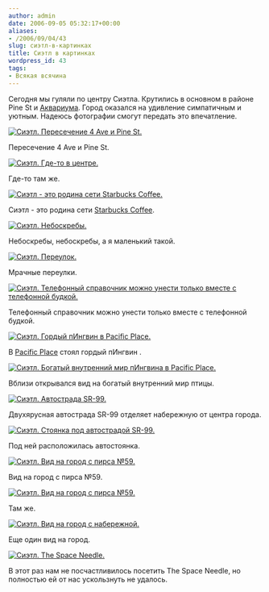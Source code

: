 ```yaml
---
author: admin
date: 2006-09-05 05:32:17+00:00
aliases:
- /2006/09/04/43
slug: сиэтл-в-картинках
title: Сиэтл в картинках
wordpress_id: 43
tags:
- Всякая всячина
---
```


Сегодня мы гуляли по центру Сиэтла. Крутились в основном в районе Pine St и [Аквариума](http://www.seattleaquarium.org). Город оказался на удивление симпатичным и уютным. Надеюсь фотографии смогут передать это впечатление.

[![Сиэтл. Пересечение 4 Ave и Pine St.](/2006/08/Seattle_2006-09-04/IMG_2247_small.JPG)](/2006/08/Seattle_2006-09-04/IMG_2247.JPG)

Пересечение 4 Ave и Pine St.

[![Сиэтл. Где-то в центре.](/2006/08/Seattle_2006-09-04/IMG_2253_small.JPG)](/2006/08/Seattle_2006-09-04/IMG_2253.JPG)

Где-то там же.

[![Сиэтл - это родина сети Starbucks Coffee.](/2006/08/Seattle_2006-09-04/IMG_2299_small.JPG)](/2006/08/Seattle_2006-09-04/IMG_2299.JPG)

Сиэтл - это родина сети [Starbucks Coffee](http://www.starbucks.com/).

[![Сиэтл. Небоскребы.](/2006/08/Seattle_2006-09-04/IMG_2263_small.JPG)](/2006/08/Seattle_2006-09-04/IMG_2263.JPG)

Небоскребы, небоскребы, а я маленький такой.

[![Сиэтл. Переулок.](/2006/08/Seattle_2006-09-04/IMG_2257_small.JPG)](/2006/08/Seattle_2006-09-04/IMG_2257.JPG)

Мрачные переулки.

[![Сиэтл. Телефонный справочник можно унести только вместе с телефонной будкой.](/2006/08/Seattle_2006-09-04/IMG_2262_small.JPG)](/2006/08/Seattle_2006-09-04/IMG_2262.JPG)

Телефонный справочник можно унести только вместе с телефонной будкой.

[![Сиэтл. Гордый пИнгвин в Pacific Place.](/2006/08/Seattle_2006-09-04/IMG_2248_small.JPG)](/2006/08/Seattle_2006-09-04/IMG_2248.JPG)

В [Pacific Place](http://www.pacificplaceseattle.com) стоял гордый пИнгвин .

[![Сиэтл. Богатый внутренний мир пИнгвина в Pacific Place.](/2006/08/Seattle_2006-09-04/IMG_2249_small.JPG)](/2006/08/Seattle_2006-09-04/IMG_2249.JPG)

Вблизи открывался вид на богатый внутренний мир птицы.

[![Сиэтл. Автострада SR-99.](/2006/08/Seattle_2006-09-04/IMG_2271_small.JPG)](/2006/08/Seattle_2006-09-04/IMG_2271.JPG)

Двухярусная автострада SR-99 отделяет набережную от центра города.

[![Сиэтл. Стоянка под автострадой SR-99.](/2006/08/Seattle_2006-09-04/IMG_2266_small.JPG)](/2006/08/Seattle_2006-09-04/IMG_2266.JPG)

Под ней расположилась автостоянка.

[![Сиэтл. Вид на город с пирса №59.](/2006/08/Seattle_2006-09-04/IMG_2275_small.JPG)](/2006/08/Seattle_2006-09-04/IMG_2275.JPG)

Вид на город с пирса №59.

[![Сиэтл. Вид на город с пирса №59.](/2006/08/Seattle_2006-09-04/IMG_2276_small.JPG)](/2006/08/Seattle_2006-09-04/IMG_2276.JPG)

Там же.

[![Сиэтл. Вид на город с набережной.](/2006/08/Seattle_2006-09-04/IMG_2240_small.JPG)](/2006/08/Seattle_2006-09-04/IMG_2240.JPG)

Еще один вид на город.

[![Сиэтл. The Space Needle.](/2006/08/Seattle_2006-09-04/IMG_2281_small.JPG)](/2006/08/Seattle_2006-09-04/IMG_2281.JPG)

В этот раз нам не посчастливилось посетить The Space Needle, но полностью ей от нас ускользнуть не удалось.
